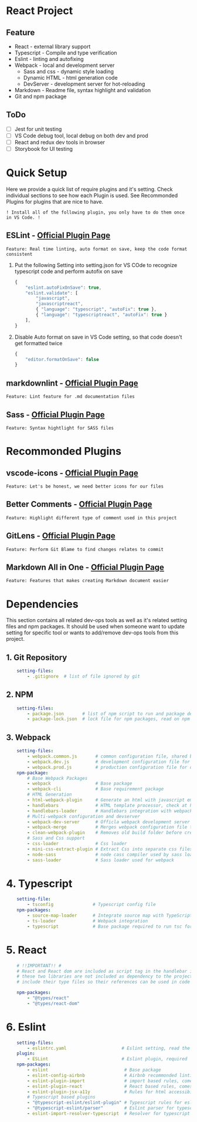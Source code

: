 [ESLint PI]: https://marketplace.visualstudio.com/items?itemName=dbaeumer.vscode-eslint
[markdownlink PI]: https://marketplace.visualstudio.com/items?itemName=DavidAnson.vscode-markdownlint
[icon PI]: https://marketplace.visualstudio.com/items?itemName=vscode-icons-team.vscode-icons
[comment PI]: https://marketplace.visualstudio.com/items?itemName=aaron-bond.better-comments
[gitlens PI]: https://marketplace.visualstudio.com/items?itemName=eamodio.gitlens
[markdownhelp PI]: https://marketplace.visualstudio.com/items?itemName=yzhang.markdown-all-in-one
[SASS PI]: https://marketplace.visualstudio.com/items?itemName=robinbentley.sass-indented#review-details

# **React Project**

## Feature

- React - external library support
- Typescript - Compile and type verification
- Eslint - linting and autofixing
- Webpack - local and development server
  - Sass and css - dynamic style loading
  - Dynamic HTML - html generation code
  - DevServer - development server for hot-reloading
- Markdown - Readme file, syntax highlight and validation
- Git and npm package

## ToDo

- [ ] Jest for unit testing
- [ ] VS Code debug tool, local debug on both dev and prod
- [ ] React and redux dev tools in browser
- [ ] Storybook for UI testing

# Quick Setup

Here we provide a quick list of require plugins and it's setting. Check individual sections to see how each Plugin is used. See Recommonded Plugins for plugins that are nice to have.

`! Install all of the following plugin, you only have to do them once in VS Code. !`

## ESLint - [Official Plugin Page][ESLint PI]

`Feature: Real time linting, auto format on save, keep the code format consistent`

1. Put the following Setting into setting.json for VS COde to recognize typescript code and perform autofix on save

    ```js
    {
        "eslint.autoFixOnSave": true,
        "eslint.validate": [
            "javascript",
            "javascriptreact",
            { "language": "typescript", "autoFix": true },
            { "language": "typescriptreact", "autoFix": true }
        ],
    }
    ```

2. Disable Auto format on save in VS Code setting, so that code doesn't get formatted twice

    ```js
    {
        "editor.formatOnSave": false
    }
    ```

## markdownlint - [Official Plugin Page][markdownlink PI]

`Feature: Lint feature for .md documentation files`

## Sass - [Official Plugin Page][SASS PI]

`Feature: Syntax hightlight for SASS files`

# Recommonded Plugins

## vscode-icons - [Official Plugin Page][icon PI]

`Feature: Let's be honest, we need better icons for our files`

## Better Comments - [Official Plugin Page][comment PI]

`Feature: Highlight different type of comment used in this project`

## GitLens - [Official Plugin Page][gitlens PI]

`Feature: Perform Git Blame to find changes relates to commit`

## Markdown All in One - [Official Plugin Page][markdownhelp PI]

`Feature: Features that makes creating Markdown document easier`

# Dependencies

This section contains all related dev-ops tools as well as it's related setting files and npm packages. It should be used when someone want to update setting for specific tool or wants to add/remove dev-ops tools from this project.

## 1. Git Repository

```yaml
    setting-files:
        - .gitignore  # list of file ignored by git
```

## 2. NPM

```yaml
    setting-files:
        - package.json       # list of npm script to run and package dependencies
        - package-lock.json  # lock file for npm packages, read on npm for more detail
```

## 3. Webpack

```yaml
    setting-files:
        - webpack.common.js       # common configuration file, shared by both dev and prod
        - webpack.dev.js          # development configuration file for local development
        - webpack.prod.js         # production configuration file for deployed product
    npm-package:
        # Base Webpack Packages
        - webpack                 # Base package
        - webpack-cli             # Base requirement package
        # HTML Generation
        - html-webpack-plugin     # Generate an html with javascript embedded
        - handlebars              # HTML template processor, check at https://handlebarsjs.com/
        - handlebars-loader       # Handlebars integration with webpack, support .hbs files
        # Multi-webpack configuration and devserver
        - webpack-dev-server      # Officla webpack development server with hot reloading
        - webpack-merge           # Merges webpack configuration file together
        - clean-webpack-plugin    # Removes old build folder before creating new ones
        # Sass and Css support
        - css-loader              # Css loader
        - mini-css-extract-plugin # Extract Css into separate css files
        - node-sass               # node cass compiler used by sass loader
        - sass-loader             # Sass loader used for webpack
```

# 4. Typescript

```yaml
    setting-file:
        - tsconfig               # Typescript config file
    npm-packages:
        - source-map-loader      # Integrate source map with TypeScript code
        - ts-loader              # Webpack integration
        - typescript             # Base package required to run tsc for compile
```

# 5. React

```yaml
    # !!IMPORTANT!! #
    # React and React dom are included as script tag in the handlebar index.hbs files
    # these two libraries are not included as dependency to the project, we only
    # include their type files so their references can be used in code

    npm-packages:
        - "@types/react"
        - "@types/react-dom"
```

# 6. Eslint

```yaml
    setting-files:
        - eslintrc.yaml                     # Eslint setting, read the file for more detail
    plugin:
        - ESLint                            # Eslint plugin, required
    npm-packages:
        - eslint                             # Base package
        - eslint-config-airbnb               # Airbnb recommonded linting for js and react
        - eslint-plugin-import               # import based rules, comes with airbnb
        - eslint-plugin-react                # React based rules, comes with airbnb
        - eslint-plugin-jsx-a11y             # Rules for html accessibility
        # Typescript based plugins
        - "@typescript-eslint/eslint-plugin" # Typescript rules for eslint
        - "@typescript-eslint/parser"        # Eslint parser for typescript
        - eslint-import-resolver-typescript  # Resolver for typescript and import
```
